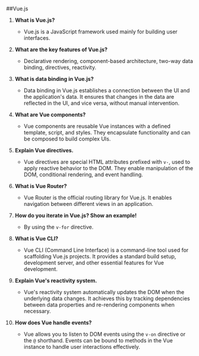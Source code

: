 ##Vue.js

1. **What is Vue.js?**
   - Vue.js is a JavaScript framework used mainly for building user interfaces.

2. **What are the key features of Vue.js?**
   - Declarative rendering, component-based architecture, two-way data binding, directives, reactivity.

3. **What is data binding in Vue.js?**
   - Data binding in Vue.js establishes a connection between the UI and the application's data. It ensures that changes in the data are reflected in the UI,
     and vice versa, without manual intervention.

4. **What are Vue components?**
   - Vue components are reusable Vue instances with a defined template, script, and styles. They encapsulate functionality and can be composed to build complex UIs.

5. **Explain Vue directives.**
   - Vue directives are special HTML attributes prefixed with `v-`, used to apply reactive behavior to the DOM. They enable manipulation of the DOM,
     conditional rendering, and event handling.

6. **What is Vue Router?**
   - Vue Router is the official routing library for Vue.js. It enables navigation between different views in an application.

7. **How do you iterate in Vue.js? Show an example!**
   - By using the `v-for` directive.
  
     

8. **What is Vue CLI?**
   - Vue CLI (Command Line Interface) is a command-line tool used for scaffolding Vue.js projects. It provides a standard build setup, development server, and other essential features for Vue development.

9. **Explain Vue's reactivity system.**
   - Vue's reactivity system automatically updates the DOM when the underlying data changes. It achieves this by tracking dependencies between data properties
     and re-rendering components when necessary.

10. **How does Vue handle events?**
    - Vue allows you to listen to DOM events using the `v-on` directive or the `@` shorthand. Events can be bound to methods in the Vue instance to handle
      user interactions effectively.
